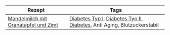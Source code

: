 | Rezept| Tags |
|-|-|
| [Mandelmilch mit Granatapfel und Zimt](https://www.diabetesade.com/allgemeine-themen/mandelmilch-mit-granatapfel-und-zimt.html) | [Diabetes Typ I](../Menschlicher_Körper/Verdauungssystem/Leiden/Diabetes/Diabetes%20Typ%201/Diabetes%20Typ%20I.md), [Diabetes Typ II](../Menschlicher_Körper/Verdauungssystem/Leiden/Diabetes/Diabetes%20Typ%20II.md), [Diabetes](../Menschlicher_Körper/Verdauungssystem/Leiden/Diabetes/Diabetes.md), Anti Aging, Blutzuckerstabil |
